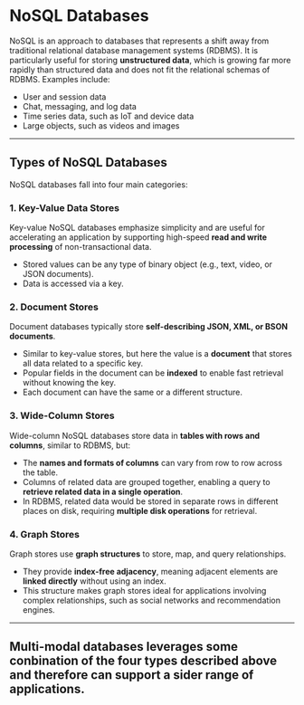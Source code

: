 # NoSQL Databases

NoSQL is an approach to databases that represents a shift away from traditional relational database management systems (RDBMS). It is particularly useful for storing **unstructured data**, which is growing far more rapidly than structured data and does not fit the relational schemas of RDBMS. Examples include:  
- User and session data  
- Chat, messaging, and log data  
- Time series data, such as IoT and device data  
- Large objects, such as videos and images  

---

## Types of NoSQL Databases

NoSQL databases fall into four main categories:

### 1. **Key-Value Data Stores**  
Key-value NoSQL databases emphasize simplicity and are useful for accelerating an application by supporting high-speed **read and write processing** of non-transactional data.  
- Stored values can be any type of binary object (e.g., text, video, or JSON documents).  
- Data is accessed via a key.  

### 2. **Document Stores**  
Document databases typically store **self-describing JSON, XML, or BSON documents**.  
- Similar to key-value stores, but here the value is a **document** that stores all data related to a specific key.  
- Popular fields in the document can be **indexed** to enable fast retrieval without knowing the key.  
- Each document can have the same or a different structure.

### 3. **Wide-Column Stores**  
Wide-column NoSQL databases store data in **tables with rows and columns**, similar to RDBMS, but:
- The **names and formats of columns** can vary from row to row across the table.  
- Columns of related data are grouped together, enabling a query to **retrieve related data in a single operation**.  
- In RDBMS, related data would be stored in separate rows in different places on disk, requiring **multiple disk operations** for retrieval.

### 4. **Graph Stores**  
Graph stores use **graph structures** to store, map, and query relationships.  
- They provide **index-free adjacency**, meaning adjacent elements are **linked directly** without using an index.  
- This structure makes graph stores ideal for applications involving complex relationships, such as social networks and recommendation engines.

---

**Multi-modal databases** leverages some conbination of the four types described above and therefore can support a sider range of applications.
---


